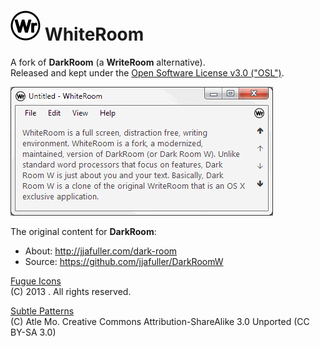 # ![*](WhiteRoom/misc/logo/writeroom.appicon.48.png) WhiteRoom
  
A fork of **DarkRoom** (a **WriteRoom** alternative).  
Released and kept under the [Open Software License v3.0 ("OSL")](License.md).  
  
![Screenshot](WhiteRoom/misc/WriteRoom.gif)
  
The original content for **DarkRoom**:  
- About: http://jjafuller.com/dark-room  
- Source: https://github.com/jjafuller/DarkRoomW  
  
[Fugue Icons](http://p.yusukekamiyamane.com/)  
(C) 2013 . All rights reserved.  
  
[Subtle Patterns](http://subtlepatterns.com/)  
(C) Atle Mo. Creative Commons Attribution-ShareAlike 3.0 Unported (CC BY-SA 3.0)